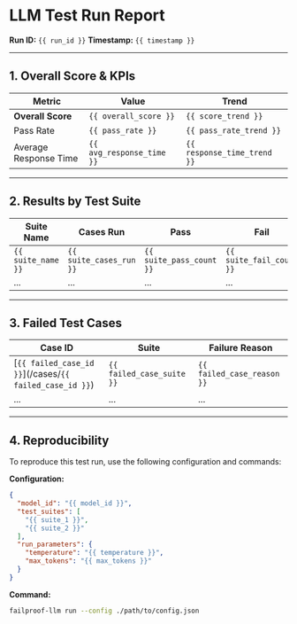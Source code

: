 # LLM Test Run Report

**Run ID:** `{{ run_id }}`
**Timestamp:** `{{ timestamp }}`

---

## 1. Overall Score & KPIs

| Metric                 | Value | Trend |
| ---------------------- | ----- | ----- |
| **Overall Score**      | `{{ overall_score }}` | `{{ score_trend }}` |
| Pass Rate              | `{{ pass_rate }}`     | `{{ pass_rate_trend }}` |
| Average Response Time  | `{{ avg_response_time }}` | `{{ response_time_trend }}` |

---

## 2. Results by Test Suite

| Suite Name           | Cases Run | Pass | Fail | Average Score |
| -------------------- | --------- | ---- | ---- | ------------- |
| `{{ suite_name }}`   | `{{ suite_cases_run }}` | `{{ suite_pass_count }}` | `{{ suite_fail_count }}` | `{{ suite_avg_score }}` |
| ...                  | ...       | ...  | ...  | ...           |

---

## 3. Failed Test Cases

| Case ID                               | Suite                | Failure Reason      |
| ------------------------------------- | -------------------- | ------------------- |
| [`{{ failed_case_id }}`](/cases/`{{ failed_case_id }}`) | `{{ failed_case_suite }}` | `{{ failed_case_reason }}` |
| ...                                   | ...                  | ...                 |

---

## 4. Reproducibility

To reproduce this test run, use the following configuration and commands:

**Configuration:**
```json
{
  "model_id": "{{ model_id }}",
  "test_suites": [
    "{{ suite_1 }}",
    "{{ suite_2 }}"
  ],
  "run_parameters": {
    "temperature": "{{ temperature }}",
    "max_tokens": "{{ max_tokens }}"
  }
}
```

**Command:**
```bash
failproof-llm run --config ./path/to/config.json